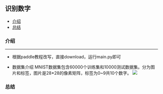##  识别数字
- [介绍](#介绍)
- [总结](#总结)

### 介绍
-------------
- 根据paddle教程改写，直接download，运行main.py即可

- 数据集介绍
  MNIST数据集包含60000个训练集和10000测试数据集。分为图片和标签，图片是28*28的像素矩阵，标签为0~9共10个数字。
  ![](https://ai-studio-static-online.cdn.bcebos.com/fc73217ae57f451a89badc801a903bb742e42eabd9434ecc8089efe19a66c076) 

### 总结



